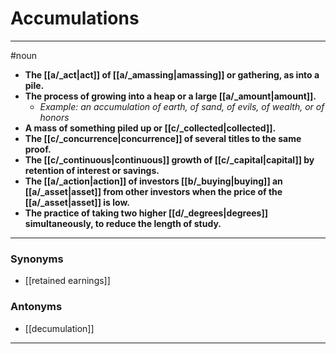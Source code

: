 # Accumulations
---
#noun
- **The [[a/_act|act]] of [[a/_amassing|amassing]] or gathering, as into a pile.**
- **The process of growing into a heap or a large [[a/_amount|amount]].**
	- _Example: an accumulation of earth, of sand, of evils, of wealth, or of honors_
- **A mass of something piled up or [[c/_collected|collected]].**
- **The [[c/_concurrence|concurrence]] of several titles to the same proof.**
- **The [[c/_continuous|continuous]] growth of [[c/_capital|capital]] by retention of interest or savings.**
- **The [[a/_action|action]] of investors [[b/_buying|buying]] an [[a/_asset|asset]] from other investors when the price of the [[a/_asset|asset]] is low.**
- **The practice of taking two higher [[d/_degrees|degrees]] simultaneously, to reduce the length of study.**
---
### Synonyms
- [[retained earnings]]
### Antonyms
- [[decumulation]]
---
